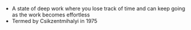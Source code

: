 - A state of deep work where you lose track of time and can keep going as the work becomes effortless
- Termed by Csikzentmihalyi in 1975
